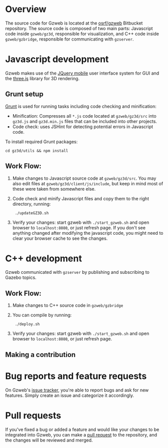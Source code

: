 # Overview

The source code for Gzweb is located at the [osrf/gzweb](https://bitbucket.org/osrf/gzweb) Bitbucket repository. The source code is composed of two main parts: Javascript code inside `gzweb/gz3d`, responsible for visualization, and C++ code inside `gzweb/gzbridge`, responsible for communicating with `gzserver`. 

# Javascript development

Gzweb makes use of the [JQuery mobile](http://jquerymobile.com/) user interface system for GUI and the [three.js](http://threejs.org/) library for 3D rendering.

## Grunt setup

[Grunt](http://gruntjs.com/) is used for running tasks including code checking and minification:

* Minification: Compresses all `*.js` code located at  `gzweb/gz3d/src` into `gz3d.js` and `gz3d.min.js` files that can be included into other projects.
* Code check: uses JSHint for detecting potential errors in Javascript code.

To install required Grunt packages:

    cd gz3d/utils && npm install

## Work Flow:

1. Make changes to Javascript source code at `gzweb/gz3d/src`. You may also edit files at `gzweb/gz3d/client/js/include`, but keep in mind most of these were taken from somewhere else.

1. Code check and minify Javascript files and copy them to the right directory, running:

        ./updateGZ3D.sh

1. Verify your changes: start gzweb with `./start_gzweb.sh` and open browser to `localhost:8080`, or just refresh page. If you don't see anything changed after modifying the javascript code, you might need to clear your browser cache to see the changes.

# C++ development

Gzweb communicated with `gzserver` by publishing and subscribing to Gazebo topics.

## Work Flow:

1. Make changes to C++ source code in `gzweb/gzbridge`

1. You can compile by running:

        ./deploy.sh

1. Verify your changes: start gzweb with `./start_gzweb.sh` and open browser to `localhost:8080`, or just refresh page.

## Making a contribution

# Bug reports and feature requests

On Gzweb's [issue tracker](https://bitbucket.org/osrf/gzweb/issues?status=new&status=open), you're able to report bugs and ask for new features. Simply create an issue and categorize it accordingly.

# Pull requests

If you've fixed a bug or added a feature and would like your changes to be integrated into Gzweb, you can make a [pull request](https://bitbucket.org/osrf/gzweb/pull-requests)  to the repository, and the changes will be reviewed and merged.